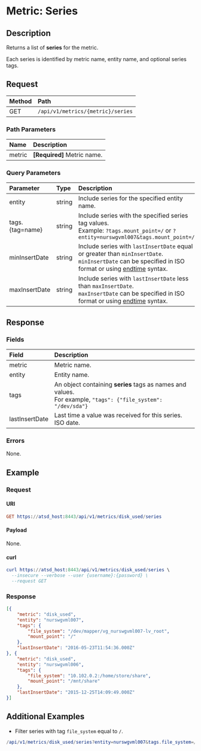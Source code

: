# Metric: Series

## Description 

Returns a list of **series** for the metric. 

Each series is identified by metric name, entity name, and optional series tags.

## Request

| **Method** | **Path** | 
|:---|:---|
| GET | `/api/v1/metrics/{metric}/series` |

### Path Parameters

| **Name** | **Description** |
|:---|:---|
| metric | **[Required]** Metric name. |

### Query Parameters

| **Parameter** |**Type**| **Description** |
|:---|:---|:---|
| entity | string| Include series for the specified entity name. |
| tags.{tag=name} | string | Include series with the specified series tag values.<br>Example: `?tags.mount_point=/` or `?entity=nurswgvml007&tags.mount_point=/`|
| minInsertDate |string|Include series with `lastInsertDate` equal or greater than `minInsertDate`.<br>`minInsertDate` can be specified in ISO format or using [endtime](../../../end-time-syntax.md) syntax.|
| maxInsertDate |string|Include series with `lastInsertDate` less than `maxInsertDate`.<br>`maxInsertDate` can be specified in ISO format or using [endtime](../../../end-time-syntax.md) syntax.|

## Response

### Fields

| **Field** | **Description** |
|:---|:---|
| metric | Metric name.  |
| entity | Entity name.  |
| tags | An object containing **series** tags as names and values.<br>For example, `"tags": {"file_system": "/dev/sda"}` |
| lastInsertDate |Last time a value was received for this series. ISO date.|

### Errors

None.

## Example

### Request

#### URI

```elm
GET https://atsd_host:8443/api/v1/metrics/disk_used/series
```

#### Payload

None.

#### curl

```elm
curl https://atsd_host:8443/api/v1/metrics/disk_used/series \
  --insecure --verbose --user {username}:{password} \
  --request GET
```

### Response

```json
[{
	"metric": "disk_used",
	"entity": "nurswgvml007",
	"tags": {
		"file_system": "/dev/mapper/vg_nurswgvml007-lv_root",
		"mount_point": "/"
	},
	"lastInsertDate": "2016-05-23T11:54:36.000Z"
}, {
	"metric": "disk_used",
	"entity": "nurswgvml006",
	"tags": {
		"file_system": "10.102.0.2:/home/store/share",
		"mount_point": "/mnt/share"
	},
	"lastInsertDate": "2015-12-25T14:09:49.000Z"
}]
```

## Additional Examples

* Filter series with tag `file_system` equal to `/`.

```elm
/api/v1/metrics/disk_used/series?entity=nurswgvml007&tags.file_system=/
```




